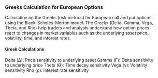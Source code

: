 ### Greeks Calculation for European Options

Calculation og the Greeks (risk metrics) for European call and put options using the Black-Scholes-Merton model. 
The Greeks (Delta, Gamma, Vega, Theta, and Rho) help traders and analysts understand how option prices react to changes in market variables such as the underlying asset price, volatility, time, and interest rates.


#### Greek Calculations
Delta (Δ): Price sensitivity to underlying asset
Gamma (Γ): Delta sensitivity to underlying price
Theta (Θ): Time decay sensitivity
Vega (ν): Volatility sensitivity
Rho (ρ): Interest rate sensitivity

